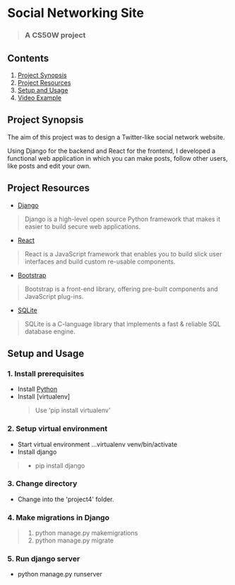 # Social Networking Site
>### A CS50W project

## Contents
1. [Project Synopsis](#project_synopsis)
2. [Project Resources](#project_resources)
3. [Setup and Usage](#setup)
4. [Video Example](#video)


## <a id='project_synopsis'> Project Synopsis </a>
The aim of this project was to design a Twitter-like social network website. 

Using Django for the backend and React for the frontend, I developed a functional web application in which you can make posts, follow other users, like posts and edit your own.

## <a id='project_resources'> Project Resources </a>
* [Django](https://www.djangoproject.com/)
> Django is a high-level open source Python framework that makes it easier to build secure web applications.

* [React](https://react.dev/)
> React is a JavaScript framework that enables you to build slick user interfaces and build custom re-usable components.

* [Bootstrap](https://getbootstrap.com/)
> Bootstrap is a front-end library, offering pre-built components and JavaScript plug-ins.

* [SQLite](https://www.sqlite.org/)
> SQLite is a C-language library that implements a fast & reliable SQL database engine.

## <a id='setup'> Setup and Usage </a>
### 1. Install prerequisites
* Install [Python](https://www.python.org/)
* Install [virtualenv]
  > Use 'pip install virtualenv'
### 2. Setup virtual environment
* Start virtual environment
...virtualenv venv/bin/activate
* Install django
> * pip install django
### 3. Change directory
* Change into the 'project4' folder.
### 4. Make migrations in Django
> 1. python manage.py makemigrations
> 2. python manage.py migrate
### 5. Run django server
* python manage.py runserver
